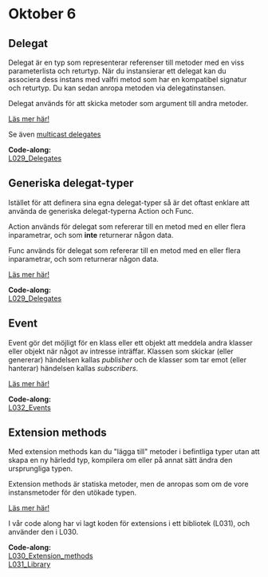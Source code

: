 # Oktober 6

## Delegat

Delegat är en typ som representerar referenser till metoder med en viss parameterlista och returtyp. När du instansierar ett delegat kan du associera dess instans med valfri metod som har en kompatibel signatur och returtyp. Du kan sedan anropa metoden via delegatinstansen.

Delegat används för att skicka metoder som argument till andra metoder.

[Läs mer här!](https://learn.microsoft.com/en-us/dotnet/csharp/programming-guide/delegates/)

Se även [multicast delegates](https://www.geeksforgeeks.org/multicast-delegates-in-c-sharp/)

**Code-along:**  
[L029_Delegates](https://github.com/everyloop/NEU25G-Csharp/blob/master/Code-alongs/L029_Delegates/Program.cs)

## Generiska delegat-typer

Istället för att definera sina egna delegat-typer så är det oftast enklare att använda de generiska delegat-typerna Action<T> och Func<T>.

Action används för delegat som refererar till en metod med en eller flera inparametrar, och som **inte** returnerar någon data.

Func används för delegat som refererar till en metod med en eller flera inparametrar, och som returnerar någon data.

[Läs mer här!](https://dev.to/theramoliya/action-and-func-delegates-in-c-2mg5)

**Code-along:**  
[L029_Delegates](https://github.com/everyloop/NEU25G-Csharp/blob/master/Code-alongs/L029_Delegates/Program.cs)

## Event

Event gör det möjligt för en klass eller ett objekt att meddela andra klasser eller objekt när något av intresse inträffar. Klassen som skickar (eller genererar) händelsen kallas *publisher* och de klasser som tar emot (eller hanterar) händelsen kallas *subscribers*.

[Läs mer här!](https://learn.microsoft.com/en-us/dotnet/csharp/programming-guide/events/)

**Code-along:**  
[L032_Events](https://github.com/everyloop/NEU25G-Csharp/tree/master/Code-alongs/L032_Events)

## Extension methods

Med extension methods kan du "lägga till" metoder i befintliga typer utan att skapa en ny härledd typ, kompilera om eller på annat sätt ändra den ursprungliga typen. 

Extension methods är statiska metoder, men de anropas som om de vore instansmetoder för den utökade typen.

[Läs mer här!](https://learn.microsoft.com/en-us/dotnet/csharp/programming-guide/classes-and-structs/extension-methods)

I vår code along har vi lagt koden för extensions i ett bibliotek (L031), och använder den i L030.

**Code-along:**  
[L030_Extension_methods](https://github.com/everyloop/NEU25G-Csharp/blob/master/Code-alongs/L030_Extension_methods/Program.cs)  
[L031_Library](https://github.com/everyloop/NEU25G-Csharp/blob/master/Code-alongs/L031_Library/StringExtensions.cs)  
